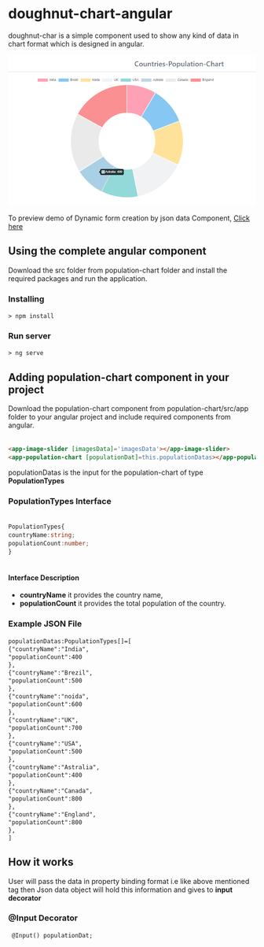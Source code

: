 # doughnut-chart-angular

doughnut-char is a simple component used to show any kind of data in chart format which is designed in angular.


<p align="center">
    <img  alt="Image-slider" src="Images/output.png" class="img-responsive">
</p>

To preview demo of Dynamic form creation by json data Component, [Click here](https://angular-nxvn9r.stackblitz.io/)

## Using the complete angular component

Download the src folder from population-chart folder and install the required packages and run the application.

### Installing

```
> npm install
```

### Run server

```
> ng serve
```

## Adding population-chart component in your project
 Download the population-chart component from population-chart/src/app folder to your angular project and include required components from angular.

``` html

<app-image-slider [imagesData]='imagesData'></app-image-slider>
<app-population-chart [populationDat]=this.populationDatas></app-population-chart>

```
populationDatas is the input for the population-chart of type **PopulationTypes**

### PopulationTypes Interface

```typescript

PopulationTypes{
countryName:string;
populationCount:number;
} 
  
```

#### Interface Description
- **countryName** it provides the country name,
- **populationCount**   it provides the total population of the country.

### Example JSON File
```  
populationDatas:PopulationTypes[]=[
{"countryName":"India",
"populationCount":400
},
{"countryName":"Brezil",
"populationCount":500
},
{"countryName":"noida",
"populationCount":600
},
{"countryName":"UK",
"populationCount":700
},
{"countryName":"USA",
"populationCount":500
},
{"countryName":"Astralia",
"populationCount":400
},
{"countryName":"Canada",
"populationCount":800
},
{"countryName":"England",
"populationCount":800
},
]
```

## How it works
  
   User will pass the data in property binding format i.e like above mentioned tag
    then Json data object will hold this information and gives to **input decorator**
    
### @Input Decorator

     @Input() populationDat;

